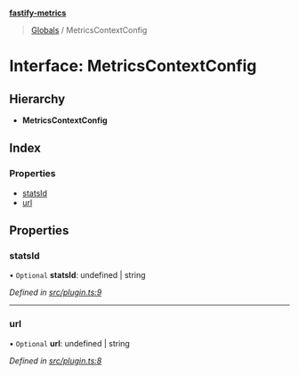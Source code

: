 **[fastify-metrics](../README.md)**

> [Globals](../README.md) / MetricsContextConfig

# Interface: MetricsContextConfig

## Hierarchy

* **MetricsContextConfig**

## Index

### Properties

* [statsId](metricscontextconfig.md#statsid)
* [url](metricscontextconfig.md#url)

## Properties

### statsId

• `Optional` **statsId**: undefined \| string

*Defined in [src/plugin.ts:9](https://github.com/SkeLLLa/fastify-metrics/blob/0e445eb/src/plugin.ts#L9)*

___

### url

• `Optional` **url**: undefined \| string

*Defined in [src/plugin.ts:8](https://github.com/SkeLLLa/fastify-metrics/blob/0e445eb/src/plugin.ts#L8)*
